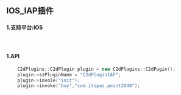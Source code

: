 IOS_IAP插件
---------------
#### 1.支持平台:IOS

　
#### 1.API
```C++
    C2dPlugins::C2dPlugin plugin = new C2dPlugins::C2dPugin();
    plugin->szPluginName = "C2dPluginIAP";
    plugin->invole("init");
    plugin->invoke("buy","com.itspas.point2048");
```